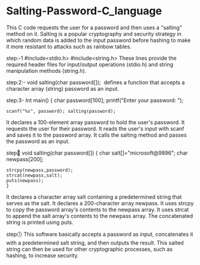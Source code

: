# Salting-Password-C_language
This C code requests the user for a password and then uses a "salting" method on it. Salting is a popular cryptography and security strategy in which random data is added to the input password before hashing to make it more resistant to attacks such as rainbow tables.

step:-1 
#include<stdio.h>
#include<string.h>
These lines provide the required header files for input/output operations (stdio.h) and string manipulation methods (string.h).

step:2:- void salting(char password[]); 
defines a function that accepts a character array (string) password as an input.

step:3-
Int main() { char password[100]; printf("Enter your password: ");

    scanf("%s", password); salting(password);
It declares a 100-element array password to hold the user's password.
It requests the user for their password.
It reads the user's input with scanf and saves it to the password array.
It calls the salting method and passes the password as an input.

step🔢
void salting(char password[])
{ char salt[]="microsoft@9896"; 
char newpass[200];

    strcpy(newpass,password);
    strcat(newpass,salt); 
    puts(newpass);
    }
It declares a character array salt containing a predetermined string that serves as the salt.
It declares a 200-character array newpass.
It uses strcpy to copy the password array's contents to the newpass array.
It uses strcat to append the salt array's contents to the newpass array.
The concatenated string is printed using puts.
    
step🕔
This software basically accepts a password as input, concatenates it with a predetermined salt string, and then outputs the result.
This salted string can then be used for other cryptographic processes, such as hashing, to increase security.


